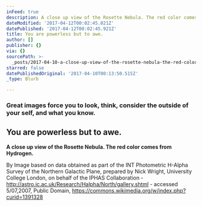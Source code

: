 ```yaml
---
inFeed: true
description: A close up view of the Rosette Nebula. The red color comes from Hydrogen.
dateModified: '2017-04-12T00:02:45.021Z'
datePublished: '2017-04-12T00:02:45.921Z'
title: You are powerless but to awe.
author: []
publisher: {}
via: {}
sourcePath: >-
  _posts/2017-04-10-a-close-up-view-of-the-rosette-nebula-the-red-color-comes-f.md
starred: false
datePublishedOriginal: '2017-04-10T00:13:50.515Z'
_type: Blurb

---
```

### Great images force you to look, think, consider the outside of your self, and what you know. 

## You are powerless but to awe.

**A close up view of the Rosette Nebula. The red color comes from Hydrogen.**

By Image based on data obtained as part of the INT Photometric H-Alpha Survey of the Northern Galactic Plane, prepared by Nick Wright, University College London, on behalf of the IPHAS Collaboration - http://astro.ic.ac.uk/Research/Halpha/North/gallery.shtml - accessed 5/07,2007, Public Domain, https://commons.wikimedia.org/w/index.php?curid=1391328